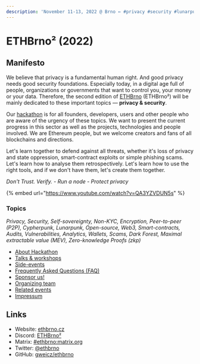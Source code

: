 ```yaml
---
description: 'November 11-13, 2022 @ Brno ← #privacy #security #lunarpunk hackathon'
---
```


# ETHBrno² (2022)

## Manifesto

We believe that privacy is a fundamental human right. And good privacy needs good security foundations. Especially today, in a digital age full of people, organizations or governments that want to control you, your money or your data. Therefore, the second edition of [ETHBrno](../../) (ETHBrno²) will be mainly dedicated to these important topics ― **privacy & security**.

Our [hackathon](hackathon.md) is for all founders, developers, users and other people who are aware of the urgency of these topics. We want to present the current progress in this sector as well as the projects, technologies and people involved. We are Ethereum people, but we welcome creators and fans of all blockchains and directions.

Let's learn together to defend against all threats, whether it's loss of privacy and state oppression, smart-contract exploits or simple phishing scams. Let's learn how to analyse them retrospectively. Let's learn how to use the right tools, and if we don't have them, let's create them together.

_Don't Trust. Verify. - Run a node - Protect privacy_

{% embed url="https://www.youtube.com/watch?v=QA3YZVDUN5s" %}

### Topics

_Privacy, Security, Self-sovereignty, Non-KYC, Encryption, Peer-to-peer (P2P), Cypherpunk, Lunarpunk, Open-source, Web3, Smart-contracts, Audits, Vulnerabilities, Analytics, Wallets, Scams, Dark Forest, Maximal extractable value (MEV), Zero-knowledge Proofs (zkp)_

* [About Hackathon](hackathon.md)
* [Talks & workshops](talks-and-workshops.md)
* [Side-events](side-events/)
* [Frequently Asked Questions (FAQ)](faq.md)
* [Sponsor us!](sponsors.md)
* [Organizing team](organizing-team.md)
* [Related events](related-events.md)
* [Impressum](impressum.md)

## Links

* Website: [ethbrno.cz](https://ethbrno.cz)
* Discord: [ETHBrno²](https://discord.com/invite/qTCka7qtPZ)
* Matrix: [#ethbrno:matrix.org](https://matrix.to/#/#ethbrno:matrix.org)
* Twitter: [@ethbrno](https://twitter.com/ethbrno)
* GitHub: [gweicz/ethbrno](https://github.com/gweicz/ethbrno)
